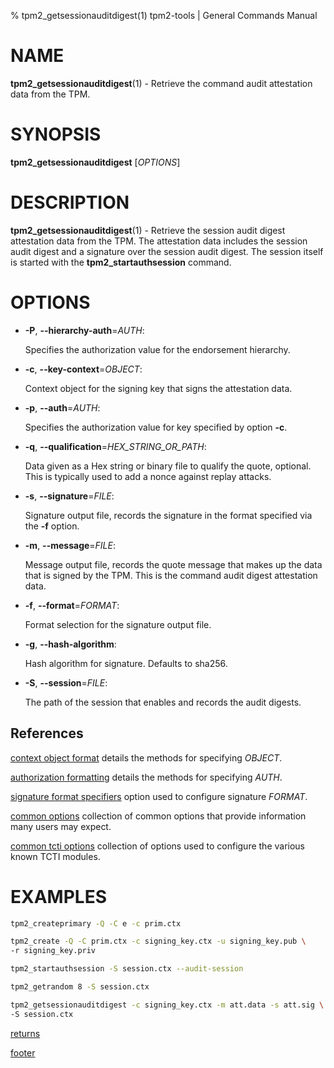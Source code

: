% tpm2_getsessionauditdigest(1) tpm2-tools | General Commands Manual

# NAME

**tpm2_getsessionauditdigest**(1) - Retrieve the command audit attestation data
from the TPM.

# SYNOPSIS

**tpm2_getsessionauditdigest** [*OPTIONS*]

# DESCRIPTION

**tpm2_getsessionauditdigest**(1) - Retrieve the session audit digest
attestation data from the TPM. The attestation data includes the session audit
digest and a signature over the session audit digest. The session itself is
started with the **tpm2_startauthsession** command.

# OPTIONS

  * **-P**, **\--hierarchy-auth**=_AUTH_:

    Specifies the authorization value for the endorsement hierarchy.

  * **-c**, **\--key-context**=_OBJECT_:

    Context object for the signing key that signs the attestation data.

  * **-p**, **\--auth**=_AUTH_:

    Specifies the authorization value for key specified by option **-c**.

  * **-q**, **\--qualification**=_HEX\_STRING\_OR\_PATH_:

    Data given as a Hex string or binary file to qualify the quote, optional.
    This is typically used to add a nonce against replay attacks.

  * **-s**, **\--signature**=_FILE_:

    Signature output file, records the signature in the format specified via the
    **-f** option.

  * **-m**, **\--message**=_FILE_:

    Message output file, records the quote message that makes up the data that
    is signed by the TPM. This is the command audit digest attestation data.

  * **-f**, **\--format**=_FORMAT_:

    Format selection for the signature output file.

  * **-g**, **\--hash-algorithm**:

    Hash algorithm for signature. Defaults to sha256.

  * **-S**, **\--session**=_FILE_:

    The path of the session that enables and records the audit digests.

## References

[context object format](common/ctxobj.md) details the methods for specifying
_OBJECT_.

[authorization formatting](common/authorizations.md) details the methods for
specifying _AUTH_.

[signature format specifiers](common/signature.md) option used to configure
signature _FORMAT_.

[common options](common/options.md) collection of common options that provide
information many users may expect.

[common tcti options](common/tcti.md) collection of options used to configure
the various known TCTI modules.

# EXAMPLES

```bash
tpm2_createprimary -Q -C e -c prim.ctx

tpm2_create -Q -C prim.ctx -c signing_key.ctx -u signing_key.pub \
-r signing_key.priv

tpm2_startauthsession -S session.ctx --audit-session

tpm2_getrandom 8 -S session.ctx

tpm2_getsessionauditdigest -c signing_key.ctx -m att.data -s att.sig \
-S session.ctx
```

[returns](common/returns.md)

[footer](common/footer.md)
